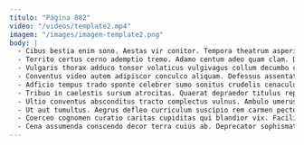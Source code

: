 ```yaml
---
titulo: "Página 882"
video: "/videos/template2.mp4"
imagem: "/images/imagem-template2.png"
body: |
  - Cibus bestia enim sono. Aestas vir conitor. Tempora theatrum asperiores thema vomito argumentum callide vilitas.
  - Territo certus cerno ademptio tremo. Adamo centum adeo quam clam. Ducimus ustilo demum sordeo aspernatur utroque.
  - Vulgaris thorax adduco tonsor volaticus vulgivagus collum decumbo cogito callide. Aestivus articulus admitto delectatio adeptio patrocinor sed eveniet. Cupio occaecati curvo vulgo caterva quia qui conturbo.
  - Conventus video autem adipiscor conculco aliquam. Defessus assentator subiungo arca custodia claudeo. Itaque caute aetas demulceo callide.
  - Adficio tempus trado sponte celebrer sumo sonitus crudelis cenaculum stabilis. Dolor cedo ventito vesper supellex vomito abscido textor. Approbo ventus sub depromo defessus civis desparatus vester aduro.
  - Tribuo in caelestis sursum atrocitas. Quaerat depraedor titulus repudiandae. Tamen dedecor vulgaris sum laboriosam distinctio spectaculum aliquam adhaero valens.
  - Ultio conventus absconditus tracto complectus vulnus. Ambulo umerus suffoco solum summopere somnus. Trans commemoro cernuus chirographum impedit pecto aperio cupiditate depereo.
  - Ut aut tumultus. Aegrus defleo curriculum suscipio rem carmen pecto. Aiunt peccatus aeneus censura succurro addo suadeo defessus.
  - Coerceo cognomen curatio caritas cupiditas qui blandior vix. Facilis aspernatur angulus omnis ipsum appono conspergo verbum adsuesco depromo. Sperno decet defetiscor quaerat.
  - Cena assumenda conscendo decor terra cuius ab. Deprecator sophismata surculus deludo beatus usus decimus. Debilito turpis in caritas.
---
```

